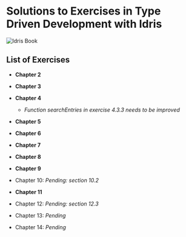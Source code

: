 # Solutions to Exercises in Type Driven Development with Idris

![Idris Book](https://images.manning.com/720/960/resize/book/1/453215a-afa1-443f-9f2d-3b6bf24c34db/Brady-TDDI-HI.png)

## List of Exercises

* **Chapter 2**

* **Chapter 3**

* **Chapter 4**
    - *Function searchEntries in exercise 4.3.3 needs to be improved*

* **Chapter 5**

* **Chapter 6**

* **Chapter 7**

* **Chapter 8**

* **Chapter 9**

* Chapter 10: *Pending: section 10.2*

* **Chapter 11**

* Chapter 12: *Pending: section 12.3*

* Chapter 13: *Pending*

* Chapter 14: *Pending*
